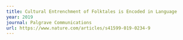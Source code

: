 ```yaml
---
title: Cultural Entrenchment of Folktales is Encoded in Language
year: 2019
journal: Palgrave Communications
url: https://www.nature.com/articles/s41599-019-0234-9
---
```

